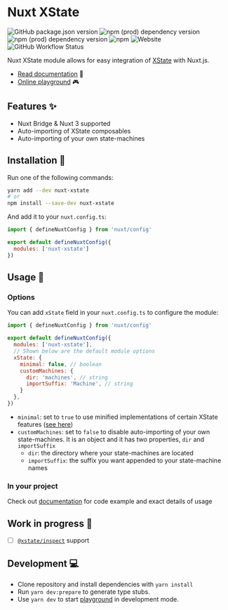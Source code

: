 # Nuxt XState

![GitHub package.json version](https://img.shields.io/github/package-json/v/Lexpeartha/nuxt-xstate?style=flat-square) ![npm (prod) dependency version](https://img.shields.io/npm/dependency-version/nuxt-xstate/@nuxt/kit?style=flat-square) ![npm (prod) dependency version](https://img.shields.io/npm/dependency-version/nuxt-xstate/xstate?style=flat-square) ![npm](https://img.shields.io/npm/dm/nuxt-xstate?label=npm%20downloads&style=flat-square) ![Website](https://img.shields.io/website?down_message=offline&label=documentation&style=flat-square&up_message=online&url=https%3A%2F%2Fnuxt-xstate.lexpeartha.com%2F) ![GitHub Workflow Status](https://img.shields.io/github/workflow/status/Lexpeartha/nuxt-xstate/ci?label=ci&style=flat-square)

Nuxt XState module allows for easy integration of [XState](https://xstate.js.org/) with Nuxt.js.

- [Read documentation](https://nuxt-xstate.lexpeartha.com) :book:
- [Online playground](https://stackblitz.com/edit/nuxt-xstate-playground?file=app.vue) :video_game:

## Features :sparkles:

- Nuxt Bridge & Nuxt 3 supported
- Auto-importing of XState composables
- Auto-importing of your own state-machines

## Installation :floppy_disk:

Run one of the following commands:

```bash
yarn add --dev nuxt-xstate
# or
npm install --save-dev nuxt-xstate
```

And add it to your `nuxt.config.ts`:

```js
import { defineNuxtConfig } from 'nuxt/config'

export default defineNuxtConfig({
  modules: ['nuxt-xstate']
})
```

## Usage :toolbox:

### Options

You can add `xState` field in your `nuxt.config.ts` to configure the module:

```js
import { defineNuxtConfig } from 'nuxt/config'

export default defineNuxtConfig({
  modules: ['nuxt-xstate'],
  // Shown below are the default module options
  xState: {
    minimal: false, // boolean
    customMachines: {
      dir: 'machines', // string
      importSuffix: 'Machine', // string
    }
  },
})
```

- `minimal`: set to `true` to use minified implementations of certain XState features ([see here](https://xstate.js.org/docs/packages/xstate-fsm/#features))
- `customMachines`: set to `false` to disable auto-importing of your own state-machines. It is an object and it has two properties, `dir` and `importSuffix`
  - `dir`: the directory where your state-machines are located
  - `importSuffix`: the suffix you want appended to your state-machine names

### In your project

Check out [documentation](https://nuxt-xstate.lexpeartha.com/getting-started/usage) for code example and exact details of usage

## Work in progress :construction:

- [ ] [`@xstate/inspect`](https://xstate.js.org/docs/packages/xstate-inspect/) support

## Development :computer:

- Clone repository and install dependencies with `yarn install`
- Run `yarn dev:prepare` to generate type stubs.
- Use `yarn dev` to start [playground](./playground) in development mode.
